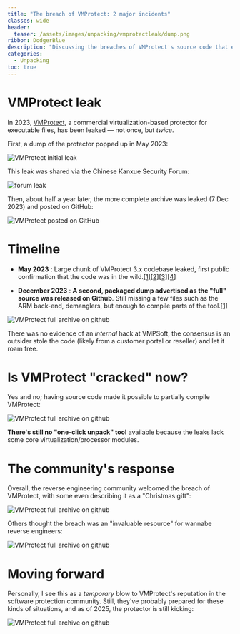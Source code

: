 ```yaml
---
title: "The breach of VMProtect: 2 major incidents"
classes: wide
header:
  teaser: /assets/images/unpacking/vmprotectleak/dump.png
ribbon: DodgerBlue
description: "Discussing the breaches of VMProtect's source code that emerged in 2023"
categories:
  - Unpacking
toc: true
---
```


# VMProtect leak

In 2023, [VMProtect](https://vmpsoft.com/), a commercial virtualization-based protector for executable files, has been leaked — not once, but *twice*.

First, a dump of the protector popped up in May 2023:

![VMProtect initial leak](/assets/images/unpacking/vmprotectleak/dump.png)

This leak was shared via the Chinese Kanxue Security Forum:

![forum leak](/assets/images/unpacking/vmprotectleak/forum.png)

Then, about half a year later, the more complete archive was leaked (7 Dec 2023) and posted on GitHub:

![VMProtect posted on GitHub](/assets/images/unpacking/vmprotectleak/full.png)

# Timeline

- **May 2023** : Large chunk of VMProtect 3.x codebase leaked, first public confirmation that the code was in the wild.[[1]](https://forum.tuts4you.com/topic/44205-leaked-vmprotect-sources/?utm_source=chatgpt.com)[[2]](https://www.risky.biz/RBNEWS146/)[[3]](https://www.unknowncheats.me/forum/general-programming-and-reversing/583253-vmprotect-source-leak.html)[[4]](https://x.com/gmhzxy/status/1563608617169096708)

- **December 2023** : **A second, packaged dump advertised as the "full" source was released on Github**. Still missing a few files such as the ARM back-end, demanglers, but enough to compile parts of the tool.[[1]](https://github.com/jmpoep/vmprotect-3.5.1)

![VMProtect full archive on github](/assets/images/unpacking/vmprotectleak/github.png)

There was no evidence of an *internal* hack at VMPSoft, the consensus is an outsider stole the code (likely from a customer portal or reseller) and let it roam free. 

# Is VMProtect "cracked" now?

Yes and no; having source code made it possible to partially compile VMProtect:

![VMProtect full archive on github](/assets/images/unpacking/vmprotectleak/partial.png)

**There's still no "one-click unpack" tool** available because the leaks lack some core virtualization/processor modules.

# The community's response

Overall, the reverse engineering community welcomed the breach of VMProtect, with some even describing it as a "Christmas gift":

![VMProtect full archive on github](/assets/images/unpacking/vmprotectleak/responses.png)

Others thought the breach was an "invaluable resource" for wannabe reverse engineers:

![VMProtect full archive on github](/assets/images/unpacking/vmprotectleak/responses1.png)

# Moving forward

Personally, I see this as a *temporary* blow to VMProtect's reputation in the software protection community. Still, they've probably prepared for these kinds of situations, and as of 2025, the protector is still kicking:

![VMProtect full archive on github](/assets/images/unpacking/vmprotectleak/website.png)

